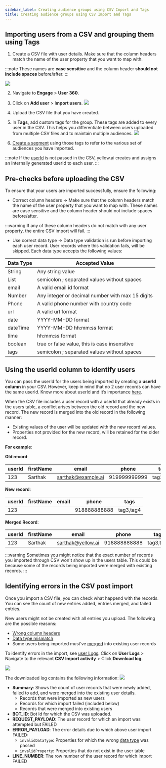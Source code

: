 ```yaml
---
sidebar_label: Creating audience groups using CSV Import and Tags
title: Creating audience groups using CSV Import and Tags
---
```


## Importing users from a CSV and grouping them using Tags

1. Create a CSV file with user details. Make sure that the column headers match the name of the user property that you want to map with. 

:::note
These names are **case sensitive** and the column header **should not include spaces** before/after.
:::

   ![](https://i.imgur.com/gEcRb2s.jpg)

2. Navigate to **Engage** > **User 360**.
3. Click on **Add user** > **Import users**.
   ![](https://i.imgur.com/KkDLtC2.png)

4. Upload the CSV file that you have created. 
5. In **Tags**, add custom tags for the group. These tags are added to every user in the CSV. This helps you differentiate between users uploaded from multiple CSV files and to maintain multiple audiences.
   ![](https://i.imgur.com/Asg1896.jpg)

6. [Create a segment](https://docs.yellow.ai/docs/platform_concepts/engagement/cdp/user_data_segments/creating_managing_user_segment) using those tags to refer to the various set of audiences you have imported.

:::note
If the [userId](/docs/platform_concepts/engagement/cdp/user_data/user_properties#13-user-id-userid-as-a-property) is not passed in the CSV, yellow.ai creates and assigns an internally generated userId to each user.
:::

## Pre-checks before uploading the CSV

To ensure that your users are imported successfully, ensure the following:
- Correct column headers → Make sure that the column headers match the name of the user property that you want to map with. These names are case sensitive and the column header should not include spaces before/after. 

:::warning
If any of these column headers do not match with any user property, the entire CSV import will fail.
:::

- Use correct data type → Data type validation is run before importing each user record. User records where this validation fails, will be skipped. Each data type accepts the following values:

| Data Type | Accepted Value                                   |
|-----------|--------------------------------------------------|
| String    | Any string value                                 |
| List      | semicolon ; separated values without spaces      |
| email     | A valid email id format                          |
| Number    | Any integer or decimal number with max 15 digits |
| Phone     | A valid phone number with country code           |
| url       | A valid url format                               |
| date      | YYYY-MM-DD format                                |
| dateTime  | YYYY-MM-DD hh:mm:ss format                       |
| time      | hh:mm:ss format                                  |
| boolean   | true or false value, this is case insensitive    |
| tags      | semicolon ; separated values without spaces      |

## Using the userId column to identify users

You can pass the userId for the users being imported by creating a **userId column** in your CSV. However, keep in mind that no 2 user records can have the same userId. Know more about userId and it’s importance [here](https://docs.yellow.ai/docs/platform_concepts/engagement/cdp/user_data/user_properties#1-userid-as-a-property).

When the CSV file includes a user record with a userId that already exists in the users table, a conflict arises between the old record and the new record. The new record is merged into the old record in the following manner:

- Existing values of the user will be updated with the new record values.
- Properties not provided for the new record, will be retained for the older record.

**For example:**


**Old record**:

| userId | firstName | email             | phone        | tags      |
|--------|-----------|-------------------|--------------|-----------|
|    123 | Sarthak   | sarthak@example.ai | 919999999999 | tag1,tag2 |

**New record**:

| userId | firstName | email | phone        | tags      |
|--------|-----------|-------|--------------|-----------|
|    123 |           |       | 918888888888 | tag3,tag4 |

**Merged Record**:

| userId | firstName | email             | phone        | tags      |
|--------|-----------|-------------------|--------------|-----------|
|    123 | Sarthak   | sarthak@yellow.ai | 918888888888 | tag3,tag4 |

:::warning
Sometimes you might notice that the exact number of records you imported through CSV won't show up in the users table. This could be because some of the records being imported were merged with existing records.
:::

## Identifying errors in the CSV post import

Once you import a CSV file, you can check what happend with the records. You can see the count of new entries added, entries merged, and failed entries. 

New users might not be created with all entries you upload. The following are the possible reasons:
- [Wrong column headers](https://docs.yellow.ai/docs/platform_concepts/engagement/cdp/user_data/add_users#22-checklist-for-csv-import)
- [Data type mismatch](https://docs.yellow.ai/docs/platform_concepts/engagement/cdp/user_data/add_users#22-checklist-for-csv-import)
- Some users being imported must’ve [merged](https://docs.yellow.ai/docs/platform_concepts/engagement/cdp/user_data/add_users#23-use-the-userid-column-for-unique-identifiers) into existing user records

To identify errors in the import, see [user Logs](https://docs.yellow.ai/docs/platform_concepts/engagement/cdp/user_data/add_users#24-analyse-import-errors). 
Click on **User Logs** > Navigate to the relevant **CSV Import activity** > Click **Download log**.


![](https://i.imgur.com/5jj2BgM.jpg)


The downloaded log contains the following information:
![](https://i.imgur.com/PVDp28M.png)

* **Summary**: Shows the count of user records that were newly added, failed to add, and were merged into the existing user details.  
   - Records that were imported as new users
   - Records for which import failed (included below)
   - Records that were merged into existing users
* **BOT_ID**: Bot Id for which the CSV was uploaded.
* **REQUEST_PAYLOAD**: The user record for which an import was attempted but FAILED
* **ERROR_PAYLOAD**: The error details due to which above user import FAILED:
    - `invalidDataType`: Properties for which the wrong [data type](https://docs.yellow.ai/docs/platform_concepts/engagement/cdp/user_data/user_properties#system-user-properties) was passed
    - `invalidProperty`: Properties that do not exist in the user table
* **LINE_NUMBER**: The row number of the user record for which import FAILED
